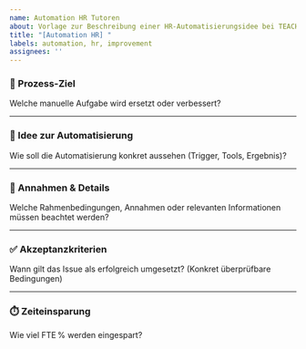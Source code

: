 ```yaml
---
name: Automation HR Tutoren
about: Vorlage zur Beschreibung einer HR-Automatisierungsidee bei TEACHY
title: "[Automation HR] "
labels: automation, hr, improvement
assignees: ''
---
```


### 🍓 Prozess-Ziel  
Welche manuelle Aufgabe wird ersetzt oder verbessert?

---

### 🧠 Idee zur Automatisierung  
Wie soll die Automatisierung konkret aussehen (Trigger, Tools, Ergebnis)?

---

### 📄 Annahmen & Details  
Welche Rahmenbedingungen, Annahmen oder relevanten Informationen müssen beachtet werden?

---

### ✅ Akzeptanzkriterien  
Wann gilt das Issue als erfolgreich umgesetzt? (Konkret überprüfbare Bedingungen)

---

### ⏱️ Zeiteinsparung  
Wie viel FTE % werden eingespart?
